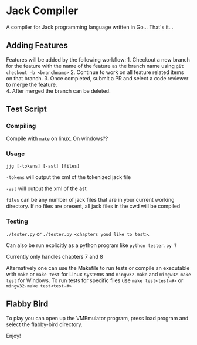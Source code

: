 # Jack Compiler
A compiler for Jack programming language written in Go... That's it...

## Adding Features
Features will be added by the following workflow:
    1. Checkout a new branch for the feature with the name of the feature as the branch name using `git checkout -b <branchname>`
    2. Continue to work on all feature related items on that branch.
    3. Once completed, submit a PR and select a code reviewer to merge the feature.    
    4. After merged the branch can be deleted.


## Test Script

### Compiling
Compile with  `make` on linux. On windows??

### Usage 

`jjg [-tokens] [-ast] [files]`

`-tokens` will output the xml of the tokenized jack file

`-ast` will output the xml of the ast

`files` can be any number of jack files that are in your current working directory. If no files are present, all jack files in the cwd will be compiled

### Testing

`./tester.py` or `./tester.py <chapters youd like to test>`.

Can also be run explicitly as a python program like `python tester.py 7`

Currently only handles chapters 7 and 8

Alternatively one can use the Makefile to run tests or compile an executable with `make` or `make test` for Linux systems
and `mingw32-make` and `mingw32-make test` for Windows. To run tests for specific files use `make test<test-#>` or `mingw32-make test<test-#>`

## Flabby Bird

To play you can open up the VMEmulator program, press load program and select the flabby-bird directory. 

Enjoy!
